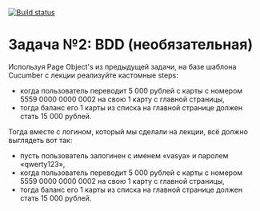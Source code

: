 [![Build status](https://ci.appveyor.com/api/projects/status/886e9plqosi06m6p?svg=true)](https://ci.appveyor.com/project/RTimoshkow/cucumber)

# Задача №2: BDD (необязательная)
Используя Page Object's из предыдущей задачи, на базе шаблона Cucumber с лекции реализуйте кастомные steps:

* когда пользователь переводит 5 000 рублей с карты с номером 5559 0000 0000 0002 на свою 1 карту с главной страницы,
* тогда баланс его 1 карты из списка на главной странице должен стать 15 000 рублей.

Тогда вместе с логином, который мы сделали на лекции, всё должно выглядеть вот так:

* пусть пользователь залогинен с именем «vasya» и паролем «qwerty123»,
* когда пользователь переводит 5 000 рублей с карты с номером 5559 0000 0000 0002 на свою 1 карту с главной страницы,
* тогда баланс его 1 карты из списка на главной странице должен стать 15 000 рублей.
